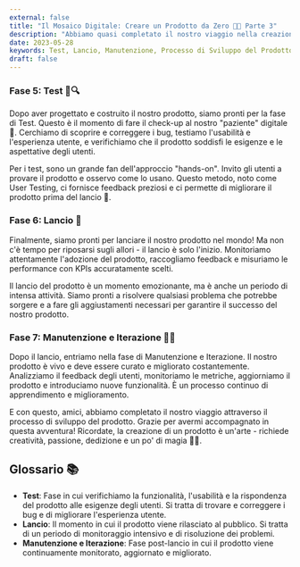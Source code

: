```yaml
---
external: false
title: "Il Mosaico Digitale: Creare un Prodotto da Zero 🧩🚀 Parte 3"
description: "Abbiamo quasi completato il nostro viaggio nella creazione del prodotto! Unisciti a noi mentre esploriamo le fasi finali: Test, Lancio e Manutenzione."
date: 2023-05-28
keywords: Test, Lancio, Manutenzione, Processo di Sviluppo del Prodotto, Product Management
draft: false
---
```


### Fase 5: Test 🧪🔍

Dopo aver progettato e costruito il nostro prodotto, siamo pronti per la fase di Test. Questo è il momento di fare il check-up al nostro "paziente" digitale 🏥. Cerchiamo di scoprire e correggere i bug, testiamo l'usabilità e l'esperienza utente, e verifichiamo che il prodotto soddisfi le esigenze e le aspettative degli utenti.

Per i test, sono un grande fan dell'approccio "hands-on". Invito gli utenti a provare il prodotto e osservo come lo usano. Questo metodo, noto come User Testing, ci fornisce feedback preziosi e ci permette di migliorare il prodotto prima del lancio 🚀.

### Fase 6: Lancio 🚀

Finalmente, siamo pronti per lanciare il nostro prodotto nel mondo! Ma non c'è tempo per riposarsi sugli allori - il lancio è solo l'inizio. Monitoriamo attentamente l'adozione del prodotto, raccogliamo feedback e misuriamo le performance con KPIs accuratamente scelti.

Il lancio del prodotto è un momento emozionante, ma è anche un periodo di intensa attività. Siamo pronti a risolvere qualsiasi problema che potrebbe sorgere e a fare gli aggiustamenti necessari per garantire il successo del nostro prodotto.

### Fase 7: Manutenzione e Iterazione 🔄🔧

Dopo il lancio, entriamo nella fase di Manutenzione e Iterazione. Il nostro prodotto è vivo e deve essere curato e migliorato costantemente. Analizziamo il feedback degli utenti, monitoriamo le metriche, aggiorniamo il prodotto e introduciamo nuove funzionalità. È un processo continuo di apprendimento e miglioramento.

E con questo, amici, abbiamo completato il nostro viaggio attraverso il processo di sviluppo del prodotto. Grazie per avermi accompagnato in questa avventura! Ricordate, la creazione di un prodotto è un'arte - richiede creatività, passione, dedizione e un po' di magia 🎩✨.

## Glossario 📚

- **Test**: Fase in cui verifichiamo la funzionalità, l'usabilità e la rispondenza del prodotto alle esigenze degli utenti. Si tratta di trovare e correggere i bug e di migliorare l'esperienza utente.
- **Lancio**: Il momento in cui il prodotto viene rilasciato al pubblico. Si tratta di un periodo di monitoraggio intensivo e di risoluzione dei problemi.
- **Manutenzione e Iterazione**: Fase post-lancio in cui il prodotto viene continuamente monitorato, aggiornato e migliorato.